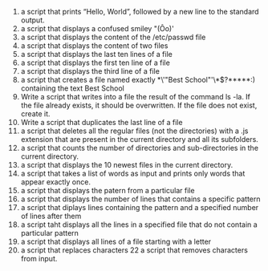 1. a script that prints “Hello, World”, followed by a new line to the standard output.
2. a script that displays a confused smiley "(Ôo)'
3. a script that displays the content of the /etc/passwd file
4. a script that displays the content of two files
5. a script that displays the last ten lines of a file
6. a script that displays the first ten line of a file 
7. a script that displays the third line of a file 
8. a script that creates a file named exactly \*\\'"Best School"\'\\*$\?\*\*\*\*\*:) containing the text Best School
9. Write a script that writes into a file the result of the command ls -la. If the file already exists, it should be overwritten. If the file does not exist, create it.
10. Write a script that duplicates the last line of a file 
11. a script that deletes all the regular files (not the directories) with a .js extension that are present in the current directory and all its subfolders.
13. a script that counts the number of directories and sub-directories in the current directory.
14. a script that displays the 10 newest files in the current directory.
15. a script that takes a list of words as input and prints only words that appear exactly once.
16. a script that displays the patern from a particular file
17. a script that displays the number of lines that contains a specific pattern
18. a script that diplays  lines containing the pattern and a specified number of lines after them
19. a script taht displays all the lines in a specified file that do not contain a particular pattern 
20. a script that displays all lines of a file starting with a letter
21. a script that replaces characters
22  a script that removes characters from input.
